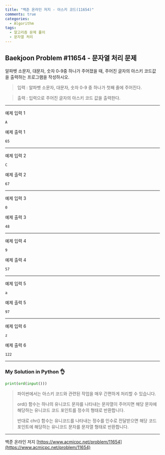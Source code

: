 ```yaml
---
title: "백준 온라인 저지 - 아스키 코드(11654)"
comments: true
categories:
  - Algorithm
tags:
  - 알고리즘 문제 풀이
  - 문자열 처리
---
```


## Baekjoon Problem #11654 - 문자열 처리 문제

알파벳 소문자, 대문자, 숫자 0-9중 하나가 주어졌을 때, 주어진 글자의 아스키 코드값을 출력하는 프로그램을 작성하시오.

> 입력
> : 알파벳 소문자, 대문자, 숫자 0-9 중 하나가 첫째 줄에 주어진다.

> 출력
> : 입력으로 주어진 글자의 아스키 코드 값을 출력한다.

***
예제 입력 1
```
A
```

예제 출력 1
```
65
```
***
예제 입력 2
```
C
```

예제 출력 2
```
67
```
***
예제 입력 3
```
0
```

예제 출력 3
```
48
```
***
예제 입력 4
```
9
```

예제 출력 4
```
57
```
***
예제 입력 5
```
a
```

예제 출력 5
```
97
```
***
예제 입력 6
```
z
```

예제 출력 6
```
122
```

***
### My Solution in Python :ok_hand:

```python
print(ord(input()))
```

> 파이썬에서는 아스키 코드와 관련된 작업을 매우 간편하게 처리할 수 있습니다.
>
> ord() 함수는 하나의 유니코드 문자를 나타내는 문자열이 주어지면 해당 문자에 해당하는 유니코드 코드 포인트를 정수의 형태로 반환합니다.
>
> 반대로 chr() 함수는 유니코드를 나타내는 정수를 인수로 전달받으면 해당 코드 포인트에 해당하는 유니코드 문자를 문자열 형태로 반환합니다.

***
백준 온라인 저지 [https://www.acmicpc.net/problem/11654](https://www.acmicpc.net/problem/11654)

